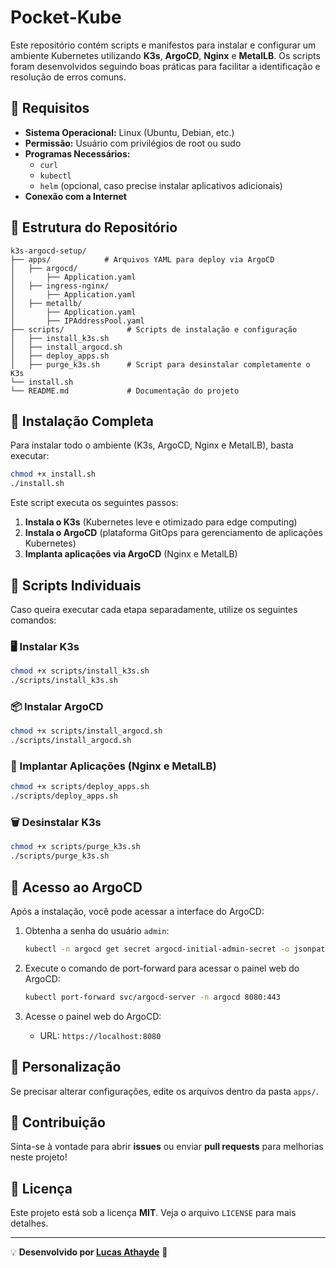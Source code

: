 # Pocket-Kube

Este repositório contém scripts e manifestos para instalar e configurar um ambiente Kubernetes utilizando **K3s**, **ArgoCD**, **Nginx** e **MetalLB**. Os scripts foram desenvolvidos seguindo boas práticas para facilitar a identificação e resolução de erros comuns.

## 📌 Requisitos

- **Sistema Operacional:** Linux (Ubuntu, Debian, etc.)
- **Permissão:** Usuário com privilégios de root ou sudo
- **Programas Necessários:**
  - `curl`
  - `kubectl`
  - `helm` (opcional, caso precise instalar aplicativos adicionais)
- **Conexão com a Internet**

## 📂 Estrutura do Repositório

```
k3s-argocd-setup/
├── apps/            # Arquivos YAML para deploy via ArgoCD
│   ├── argocd/
│       ├── Application.yaml
│   ├── ingress-nginx/
│       ├── Application.yaml
│   ├── metallb/
│       ├── Application.yaml
│       ├── IPAddressPool.yaml
├── scripts/              # Scripts de instalação e configuração
│   ├── install_k3s.sh
│   ├── install_argocd.sh
│   ├── deploy_apps.sh
│   ├── purge_k3s.sh      # Script para desinstalar completamente o K3s
└── install.sh
└── README.md             # Documentação do projeto
```

## 🚀 Instalação Completa

Para instalar todo o ambiente (K3s, ArgoCD, Nginx e MetalLB), basta executar:

```bash
chmod +x install.sh
./install.sh
```

Este script executa os seguintes passos:

1. **Instala o K3s** (Kubernetes leve e otimizado para edge computing)
2. **Instala o ArgoCD** (plataforma GitOps para gerenciamento de aplicações Kubernetes)
3. **Implanta aplicações via ArgoCD** (Nginx e MetalLB)

## 📜 Scripts Individuais

Caso queira executar cada etapa separadamente, utilize os seguintes comandos:

### 🖥️ Instalar K3s

```bash
chmod +x scripts/install_k3s.sh
./scripts/install_k3s.sh
```

### 📦 Instalar ArgoCD

```bash
chmod +x scripts/install_argocd.sh
./scripts/install_argocd.sh
```

### 📡 Implantar Aplicações (Nginx e MetalLB)

```bash
chmod +x scripts/deploy_apps.sh
./scripts/deploy_apps.sh
```

### 🗑️ Desinstalar K3s

```bash
chmod +x scripts/purge_k3s.sh
./scripts/purge_k3s.sh
```

## 📌 Acesso ao ArgoCD

Após a instalação, você pode acessar a interface do ArgoCD:

1. Obtenha a senha do usuário `admin`:

   ```bash
   kubectl -n argocd get secret argocd-initial-admin-secret -o jsonpath="{.data.password}" | base64 -d
   ```

2. Execute o comando de port-forward para acessar o painel web do ArgoCD:

   ```bash
   kubectl port-forward svc/argocd-server -n argocd 8080:443
   ```

3. Acesse o painel web do ArgoCD:
   - URL: `https://localhost:8080`

## 🔧 Personalização

Se precisar alterar configurações, edite os arquivos dentro da pasta `apps/`.

## 🤝 Contribuição

Sinta-se à vontade para abrir **issues** ou enviar **pull requests** para melhorias neste projeto!

## 📜 Licença

Este projeto está sob a licença **MIT**. Veja o arquivo `LICENSE` para mais detalhes.

---

💡 **Desenvolvido por [Lucas Athayde](https://github.com/LucasAthayde)** 🚀
